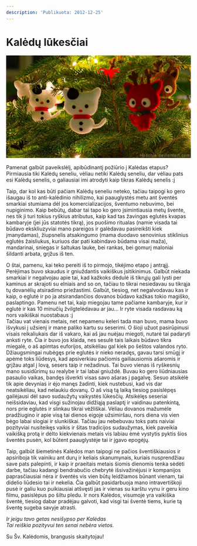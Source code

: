 ```yaml
---
description: 'Publikuota: 2012-12-25'
---
```


# Kalėdų lūkesčiai

![](../../.gitbook/assets/christmas_tree_ready_for_santapaws_by_hoschie-d5oumff-560x310.jpg)

Pamenat galbūt paveikslėlį, apibūdinantį požiūrio į Kalėdas etapus? Pirmiausia tiki Kalėdų seneliu, vėliau netiki Kalėdų seneliu, dar vėliau pats esi Kalėdų senelis, o galiausiai imi atrodyti kaip tikras Kalėdų senelis :j

Taip, dar kol kas būti pačiam Kalėdų seneliu neteko, tačiau taipogi ko gero išaugau iš to anti-kalėdinio nihilizmo, kai paauglystės metu ant šventės smarkiai stumiama dėl jos komercializacijos, šventumo nebuvimo, bei nupiginimo. Kaip bebūtų, dabar tai tapo ko gero įsimintiausia metų švente, nes tik ji turi tokius ryškius atributus, kaip kad tas žavingas eglutės kvapas kambaryje \(jei jūs statotės tikrą\), jos puošimo ritualas \(namie visada tai būdavo ekskliuzyviai mano pareigos ir galėdavau pasireikšti kiek įmanydamas\), žiupsnelis atsakingumo \(mama duodavo senovinius stiklinius eglutės žaisliukus, kuriuos dar pati kabindavo būdama visai maža\), mandarinai, sniegas ir šaltukas lauke, bei rankas, bei gomurį maloniai šildanti arbata, grįžus iš ten.

O štai, pamenu, kai teko pereiti iš to pirmojo, tikėjimo etapo į antrąjį. Perėjimas buvo skaudus ir gniuždantis vaikiškus įsitikinimus. Galbūt niekada smarkiai ir negalvojau apie tai, kad kažkoks dėdulė iš tikrųjų gali lysti per kaminus ar skrajoti su elniais and so on, tačiau to tikrai nesiedavau su tikrąja tų dovanėlių atsiradimo priežastimi. Galbūt, tiesiog, net negalvodavau kas ir kaip, o eglutė ir po ja atsirandančios dovanos būdavo kažkas tokio magiško, paslaptingo. Pamenu net tai, kaip miegojau tame pačiame kambaryje, kur ir eglutė ir kas 10 minučių žvilgtelėdavau ar jau… Ir ryte visada rasdavau ką nors vaikiškai nuostabaus :j  
Tačiau vat vienais metais, net nepamenu keleri tada man buvo, mama buvo išvykusi į užsienį ir mane paliko kartu su seserimi. O šioji užuot pasirūpinusi visais reikaliukais dar iš vakaro, kai aš jau nuėjau miegoti, nutarė tai padaryti anksti ryte. Čia ir buvo jos klaida, nes sesulė tais laikais būdavo tikra miegalė, o aš apimtas euforijos, atsikėliau gal kiek po šeštos valandos ryto. Džiaugsmingai nubėgęs prie eglutės ir nieko neradęs, gavau tarsi smūgį ir apėmė toks liūdesys,  kad apsiverkiau pačiomis gailiausiomis ašaromis ir grįžau atgal į lovą, sesers taip ir nežadinus. Tai buvo vienas iš ryškesnių mano susidūrimų su realybe ir tai labai gniuždė. Buvau ko gero liūdniausias pasaulio vaikas, bandęs išverkti visas savo ašaras į pagalvę. Sesuo atsikėlė tik apie devynias ir ėjo manęs žadinti, kiek nustebusi, kad vis dar neatsikėliau, kad nelaukiu dovanų. O aš visą tą laiką tiesiog pasislėpęs gailėjausi dėl savo sudaužytų vaikystės lūkesčių. Atsikėlęs seseriai neišsidaviau, kad visgi sužinojau didžiąją paslaptį ir vaidinau patenkintą, nors prie eglutės ir slinkau tikrai vėžliškai. Vėliau dovanos mažumėle pradžiugino ir apie visą tai dienos eigoje užsimiršau, nors diena vis vien bėgo labai slogiai ir slunkiškai. Tačiau jau nebebuvau toks pats naiviai pozityviai nusiteikęs vaikis ir šitas tradicijos sudaužymas, kiek paveikia vaikišką protą ir dėlto kiekvienais metais vis labiau ėmė vystytis pyktis šios šventės pusėn, kol būtent paauglystėje tai ir įgavo epogėjų.

Taip, galbūt šiemetinės Kalėdos man taipogi ne pačios šventiškiausios ir apsiriboja tik vainiku ant durų ir keliais skanumynais, kuriais nusprendžiau save pats palepinti, ir kaip ir praeitais metais šiomis dienomis tenka sėdėti darbe,  tačiau kadangi bendrabučio chebrytė išsivažinėjusi ir kompanijos paprasčiausiai nėra ir šventės vis vien būtų leidžiamos būnant vienam, tai didelio liūdesio tai ir nekelia. Čia galbūt pasidarbuoja mano intravertiškoji pusė ir galiu kuo puikiausiai atšvęsti jas ir vienas su karštu vynu ir geru kino filmu, pasislėpus po šiltu pledu. Ir nors Kalėdos, visumoje yra vaikiška šventė, tiesiog dabar pradėjau galvoti, kad visgi tai šventė tiems, kurie tą šventę sugeba savyje atrasti.

_Ir jeigu tavo getas nesišypso per Kalėdas_  
_Tai reiškia pozityvui ten senai nebėra vietos._

Su Šv. Kalėdomis, brangusis skaitytojau!

